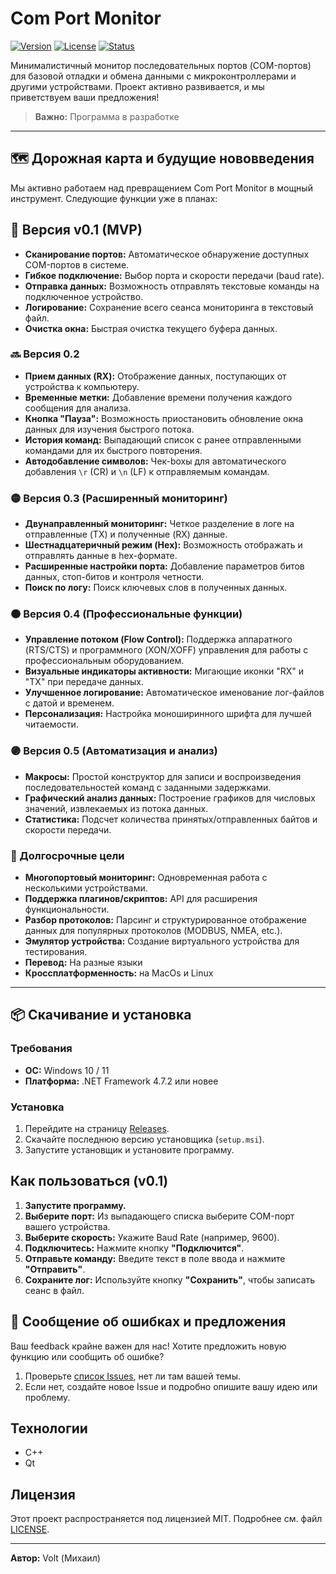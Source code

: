 # Com Port Monitor

[![Version](https://img.shields.io/badge/version-v0.1-blue)](https://github.com/VoltPro220/ComPortMonitor/releases/tag/Com-port-monitor)
[![License](https://img.shields.io/badge/license-MIT-green)](LICENSE)
[![Status](https://img.shields.io/badge/status/MVP-brightgreen)](https://github.com/VoltPro220/ComPortMonitor)

Минималистичный монитор последовательных портов (COM-портов) для базовой отладки и обмена данными с микроконтроллерами и другими устройствами. Проект активно развивается, и мы приветствуем ваши предложения!

> **Важно:** Программа в разработке

---

## 🗺 Дорожная карта и будущие нововведения

Мы активно работаем над превращением Com Port Monitor в мощный инструмент. Следующие функции уже в планах:

## 🚀 Версия v0.1 (MVP)

*   **Сканирование портов:** Автоматическое обнаружение доступных COM-портов в системе.
*   **Гибкое подключение:** Выбор порта и скорости передачи (baud rate).
*   **Отправка данных:** Возможность отправлять текстовые команды на подключенное устройство.
*   **Логирование:** Сохранение всего сеанса мониторинга в текстовый файл.
*   **Очистка окна:** Быстрая очистка текущего буфера данных.


### 🔜 Версия 0.2

*   **Прием данных (RX):** Отображение данных, поступающих от устройства к компьютеру.
*   **Временные метки:** Добавление времени получения каждого сообщения для анализа.
*   **Кнопка "Пауза":** Возможность приостановить обновление окна данных для изучения быстрого потока.
*   **История команд:** Выпадающий список с ранее отправленными командами для их быстрого повторения.
*   **Автодобавление символов:** Чек-boxы для автоматического добавления `\r` (CR) и `\n` (LF) к отправляемым командам.

### 🟡 Версия 0.3 (Расширенный мониторинг)

*   **Двунаправленный мониторинг:** Четкое разделение в логе на отправленные (TX) и полученные (RX) данные.
*   **Шестнадцатеричный режим (Hex):** Возможность отображать и отправлять данные в hex-формате.
*   **Расширенные настройки порта:** Добавление параметров битов данных, стоп-битов и контроля четности.
*   **Поиск по логу:** Поиск ключевых слов в полученных данных.

### 🟠 Версия 0.4 (Профессиональные функции)

*   **Управление потоком (Flow Control):** Поддержка аппаратного (RTS/CTS) и программного (XON/XOFF) управления для работы с профессиональным оборудованием.
*   **Визуальные индикаторы активности:** Мигающие иконки "RX" и "TX" при передаче данных.
*   **Улучшенное логирование:** Автоматическое именование лог-файлов с датой и временем.
*   **Персонализация:** Настройка моноширинного шрифта для лучшей читаемости.

### 🟣 Версия 0.5 (Автоматизация и анализ)

*   **Макросы:** Простой конструктор для записи и воспроизведения последовательностей команд с заданными задержками.
*   **Графический анализ данных:** Построение графиков для числовых значений, извлекаемых из потока данных.
*   **Статистика:** Подсчет количества принятых/отправленных байтов и скорости передачи.

### 🔮 Долгосрочные цели

*   **Многопортовый мониторинг:** Одновременная работа с несколькими устройствами.
*   **Поддержка плагинов/скриптов:** API для расширения функциональности.
*   **Разбор протоколов:** Парсинг и структурированное отображение данных для популярных протоколов (MODBUS, NMEA, etc.).
*   **Эмулятор устройства:** Создание виртуального устройства для тестирования.
*	**Перевод:** На разные языки
*	**Кроссплатформенность:** на MacOs и Linux
---

## 📦 Скачивание и установка

### Требования
*   **ОС:** Windows 10 / 11
*   **Платформа:** .NET Framework 4.7.2 или новее

### Установка
1.  Перейдите на страницу [Releases](https://github.com/VoltPro220/ComPortMonitor/releases).
2.  Скачайте последнюю версию установщика (`setup.msi`).
3.  Запустите установщик и установите программу.

## Как пользоваться (v0.1)

1.  **Запустите программу.**
2.  **Выберите порт:** Из выпадающего списка выберите COM-порт вашего устройства.
3.  **Выберите скорость:** Укажите Baud Rate (например, 9600).
4.  **Подключитесь:** Нажмите кнопку **"Подключится"**.
5.  **Отправьте команду:** Введите текст в поле ввода и нажмите **"Отправить"**.
6.  **Сохраните лог:** Используйте кнопку **"Сохранить"**, чтобы записать сеанс в файл.

## 🐛 Сообщение об ошибках и предложения

Ваш feedback крайне важен для нас! Хотите предложить новую функцию или сообщить об ошибке?
1.  Проверьте [список Issues](https://github.com/VoltPro220/ComPortMonitor/issues), нет ли там вашей темы.
2.  Если нет, создайте новое Issue и подробно опишите вашу идею или проблему.

## Технологии

*   C++
*   Qt

## Лицензия

Этот проект распространяется под лицензией MIT. Подробнее см. файл [LICENSE](LICENSE).

---

**Автор:** Volt (Михаил)
